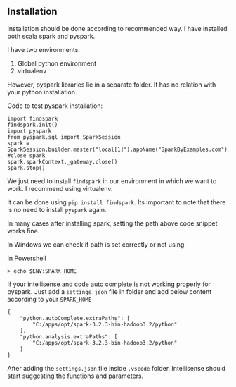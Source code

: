 ## Installation
 Installation should be done according to recommended way. I have installed both scala spark and pyspark. 

 I have two environments. 

 1. Global python environment
 2. virtualenv

However, pyspark libraries lie in a separate folder. It has no relation with your python installation. 

Code to test pyspark installation: 

```
import findspark
findspark.init()
import pyspark
from pyspark.sql import SparkSession
spark = SparkSession.builder.master("local[1]").appName("SparkByExamples.com").getOrCreate()
#close spark
spark.sparkContext._gateway.close()
spark.stop()
```
We just need to install `findspark` in our environment in which we want to work. I recommend using virtualenv. 

It can be done using `pip install findspark`. Its important to note that there is no need to install `pyspark` again. 

In many cases after installing spark, setting the path above code snippet works fine. 

In Windows we can check if path is set correctly or not using. 

In Powershell
```
> echo $ENV:SPARK_HOME
```

If your intellisense and code auto complete is not working properly for pyspark. 
Just add a `settings.json` file in folder and add below content according to your `SPARK_HOME`

```
{
    "python.autoComplete.extraPaths": [
        "C:/apps/opt/spark-3.2.3-bin-hadoop3.2/python"
    ],
    "python.analysis.extraPaths": [
        "C:/apps/opt/spark-3.2.3-bin-hadoop3.2/python"
    ]
}
```
After adding the `settings.json` file inside `.vscode` folder. Intellisense should start suggesting the functions and parameters.